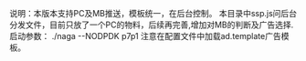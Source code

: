 说明：本版本支持PC及MB推送，模板统一，在后台控制。
本目录中ssp.js问后台分发文件，目前只放了一个PC的物料，后续再完善,增加对MB的判断及广告选择.
启动参数：
./naga --NODPDK p7p1
注意在配置文件中加载ad.template广告模板。
